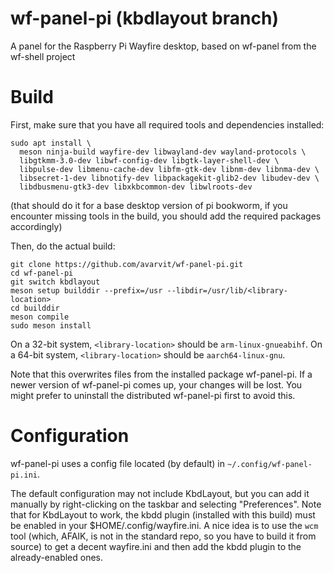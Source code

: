 # wf-panel-pi (kbdlayout branch)

A panel for the Raspberry Pi Wayfire desktop, based on wf-panel from the wf-shell project

# Build

First, make sure that you have all required tools and dependencies installed:

```
sudo apt install \
  meson ninja-build wayfire-dev libwayland-dev wayland-protocols \
  libgtkmm-3.0-dev libwf-config-dev libgtk-layer-shell-dev \
  libpulse-dev libmenu-cache-dev libfm-gtk-dev libnm-dev libnma-dev \
  libsecret-1-dev libnotify-dev libpackagekit-glib2-dev libudev-dev \
  libdbusmenu-gtk3-dev libxkbcommon-dev libwlroots-dev
```

(that should do it for a base desktop version of pi bookworm, if you
encounter missing tools in the build, you should add the required
packages accordingly)

Then, do the actual build:

```
git clone https://github.com/avarvit/wf-panel-pi.git
cd wf-panel-pi
git switch kbdlayout
meson setup builddir --prefix=/usr --libdir=/usr/lib/<library-location>
cd builddir
meson compile
sudo meson install
```

On a 32-bit system, `<library-location>` should be `arm-linux-gnueabihf`.
On a 64-bit system, `<library-location>` should be `aarch64-linux-gnu`.

Note that this overwrites files from the installed package wf-panel-pi. If
a newer version of wf-panel-pi comes up, your changes will be lost. You
might prefer to uninstall the distributed wf-panel-pi first to avoid this.


# Configuration

wf-panel-pi uses a config file located (by default) in `~/.config/wf-panel-pi.ini`.

The default configuration may not include KbdLayout, but you can add it manually
by right-clicking on the taskbar and selecting "Preferences". Note that for
KbdLayout to work, the kbdd plugin (installed with this build) must be enabled
in your $HOME/.config/wayfire.ini. A nice idea is to use the `wcm` tool (which,
AFAIK, is not in the standard repo, so you have to build it from source) to get
a decent wayfire.ini and then add the kbdd plugin to the already-enabled ones.
